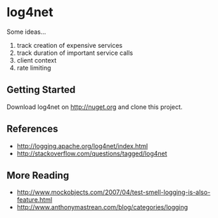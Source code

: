 # log4net

Some ideas...

 1. track creation of expensive services
 1. track duration of important service calls
 1. client context
 1. rate limiting

## Getting Started

Download log4net on http://nuget.org and clone this project.

## References

 * http://logging.apache.org/log4net/index.html
 * http://stackoverflow.com/questions/tagged/log4net

## More Reading

 * http://www.mockobjects.com/2007/04/test-smell-logging-is-also-feature.html
 * http://www.anthonymastrean.com/blog/categories/logging

